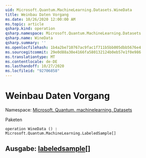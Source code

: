 ```yaml
---
uid: Microsoft.Quantum.MachineLearning.Datasets.WineData
title: Weinbau Daten Vorgang
ms.date: 10/26/2020 12:00:00 AM
ms.topic: article
qsharp.kind: operation
qsharp.namespace: Microsoft.Quantum.MachineLearning.Datasets
qsharp.name: WineData
qsharp.summary: ''
ms.openlocfilehash: 1b4a2be710767ac9fac1f711b5bb005dbb5676e4
ms.sourcegitcommit: 29e0d88a30e4166fa580132124b0eb57e1f0e986
ms.translationtype: MT
ms.contentlocale: de-DE
ms.lasthandoff: 10/27/2020
ms.locfileid: "92706858"
---
```

# <a name="winedata-operation"></a>Weinbau Daten Vorgang

Namespace: [Microsoft. Quantum. machinelearning. Datasets](xref:Microsoft.Quantum.MachineLearning.Datasets)

Paketen [](https://nuget.org/packages/)




```qsharp
operation WineData () : Microsoft.Quantum.MachineLearning.LabeledSample[]
```


## <a name="output--labeledsample"></a>Ausgabe: [labeledsample](xref:Microsoft.Quantum.MachineLearning.LabeledSample)[]

